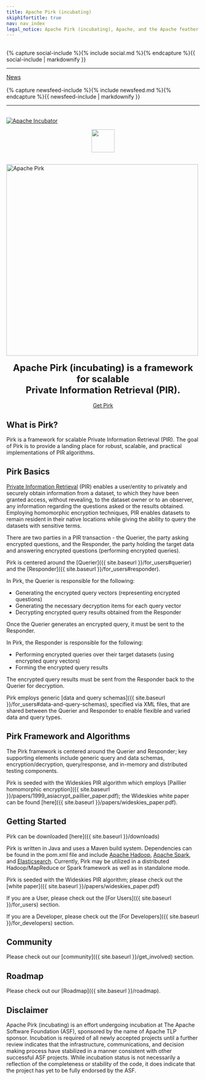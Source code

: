 ```yaml
---
title: Apache Pirk (incubating)
skiph1fortitle: true
nav: nav_index
legal_notice: Apache Pirk (incubating), Apache, and the Apache feather logo, are trademarks of the [Apache Software Foundation](https://www.apache.org).
---
```


<div class="row">
  <div class="col-md-2" id="sidebar">
  <br>
    {% capture social-include %}{% include social.md %}{% endcapture %}{{ social-include | markdownify }}
    <hr>
    <a href="{{ site.baseurl }}/news"> News</a>
    <br>
    <br>
    {% capture newsfeed-include %}{% include newsfeed.md %}{% endcapture %}{{ newsfeed-include | markdownify }}
    <hr>
    <br>
    <a id="apache_incubator_logo" href="http://incubator.apache.org/"><img alt="Apache Incubator" class="img-responsive" src="{{ site.baseurl }}/images/apache-incubator-logo.png"></a>
    <br>
    <p style="text-align:center"><img src="{{ site.baseurl }}/images/tapir.png" width="60"/></p>
  </div>
  <div class="col-md-8 col-md-offset-1">
  <br>
  <img alt="Apache Pirk" class="img-responsive" src="{{ site.baseurl }}/images/pirkImage.png" width="500" style="margin:0 auto;"/>
  <br>
  <br>
    <div class="jumbotron" style="text-align:center">
      <font size="5"><b>Apache Pirk (incubating) is a framework for scalable <br> Private Information Retrieval (PIR).</b></font>
      <br>
      <br>
       <a class="btn btn-success" href="downloads/" role="button"><span class="glyphicon glyphicon-download"></span> Get Pirk</a>
    </div>
  </div>
</div>

## What is Pirk?

Pirk is a framework for scalable Private Information Retrieval (PIR). The goal of Pirk is to provide a landing place for robust, scalable, and practical implementations of PIR algorithms.

## Pirk Basics 

[Private Information Retrieval](https://en.wikipedia.org/wiki/Private_information_retrieval) (PIR) enables a user/entity to privately and securely obtain information from a dataset, to which they have been granted access, without revealing, to the dataset owner or to an observer, any information regarding the questions asked or the results obtained. Employing homomorphic encryption techniques, PIR enables datasets to remain resident in their native locations while giving the ability to query the datasets with sensitive terms.

There are two parties in a PIR transaction - the Querier, the party asking encrypted questions, and the Responder, the party holding the target data and answering encrypted questions (performing encrypted queries).  

Pirk is centered around the [Querier]({{ site.baseurl }}/for_users#querier) and the [Responder]({{ site.baseurl }}/for_users#responder).

In Pirk, the Querier is responsible for the following:

* Generating the encrypted query vectors (representing encrypted questions)
* Generating the necessary decryption items for each query vector
* Decrypting encrypted query results obtained from the Responder

Once the Querier generates an encrypted query, it must be sent to the Responder. 

In Pirk, the Responder is responsible for the following:

* Performing encrypted queries over their target datasets (using encrypted query vectors)
* Forming the encrypted query results 

The encrypted query results must be sent from the Responder back to the Querier for decryption.

Pirk employs generic [data and query schemas]({{ site.baseurl }}/for_users#data-and-query-schemas), specified via XML files, that are shared between the Querier and Responder to enable flexible and varied data and query types.

## Pirk Framework and Algorithms

The Pirk framework is centered around the Querier and Responder; key supporting elements include generic query and data schemas, encryption/decryption, query/response, and in-memory and distributed testing components. 

Pirk is seeded with the Wideskies PIR algorithm which employs [Paillier homomorphic encryption]({{ site.baseurl }}/papers/1999_asiacrypt_paillier_paper.pdf); the Wideskies white paper can be found [here]({{ site.baseurl }}/papers/wideskies_paper.pdf).

## Getting Started

Pirk can be downloaded [here]({{ site.baseurl }}/downloads)

Pirk is written in Java and uses a Maven build system. Dependencies can be found in the pom.xml file and include [Apache Hadoop](http://hadoop.apache.org/), [Apache Spark](http://spark.apache.org/),  and [Elasticsearch](https://github.com/elastic/elasticsearch). Currently, Pirk may be utilized in a distributed Hadoop/MapReduce or Spark framework as well as in standalone mode.

Pirk is seeded with the Wideskies PIR algorithm; please check out the [white paper]({{ site.baseurl }}/papers/wideskies_paper.pdf)

If you are a User, please check out the [For Users]({{ site.baseurl }}/for_users) section.

If you are a Developer, please check out the [For Developers]({{ site.baseurl }}/for_developers) section.

## Community

Please check out our [community]({{ site.baseurl }}/get_involved) section.

## Roadmap

Please check out our [Roadmap]({{ site.baseurl }}/roadmap).

## Disclaimer

Apache Pirk (incubating) is an effort undergoing incubation at The Apache Software Foundation (ASF), sponsored by the name of Apache TLP sponsor. Incubation is required of all newly accepted projects until a further review indicates that the infrastructure, communications, and decision making process have stabilized in a manner consistent with other successful ASF projects. While incubation status is not necessarily a reflection of the completeness or stability of the code, it does indicate that the project has yet to be fully endorsed by the ASF.
 